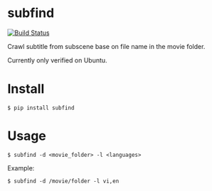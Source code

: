 # subfind

[![Build Status](https://travis-ci.org/thongdong7/subfind.svg?branch=master)](https://travis-ci.org/thongdong7/subfind)

Crawl subtitle from subscene base on file name in the movie folder.

Currently only verified on Ubuntu.

# Install

    $ pip install subfind

# Usage

    $ subfind -d <movie_folder> -l <languages>

Example:
    
    $ subfind -d /movie/folder -l vi,en
